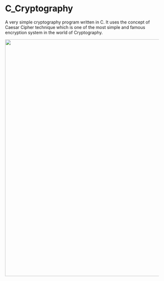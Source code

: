# C_Cryptography
A very simple cryptography program written in C. It uses the concept of Caesar Cipher technique which is one of the most simple and famous encryption system in the world of Cryptography.

<img src="https://media.giphy.com/media/Z9WP7VJIX7P2N8JFsC/giphy.gif" width="1213" height="774">
